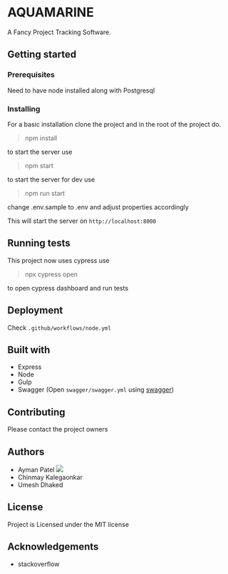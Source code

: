 # AQUAMARINE
A Fancy Project Tracking Software.

## Getting started

### Prerequisites
Need to have node installed along with Postgresql 

### Installing
For a basic installation clone the project and in the root of the project do. 

> npm install

to start the server use

> npm start

to start the server for dev use

> npm run start

change .env.sample to .env and adjust properties accordingly

This will start the server on `http://localhost:8000`

## Running tests 
This project now uses cypress use 

> npx cypress open

to open cypress dashboard and run tests
## Deployment

Check `.github/workflows/node.yml`

## Built with

 - Express
 - Node
 - Gulp
 - Swagger (Open `swagger/swagger.yml` using [swagger](https://editor.swagger.io))

## Contributing

Please contact the project owners

## Authors
- Ayman Patel <a href="https://github.com/AymanArif"><img src="https://img.shields.io/github/followers/AymanArif?style=social"></a>
- Chinmay Kalegaonkar
- Umesh Dhaked

## License
Project is Licensed under the MIT license

## Acknowledgements

- stackoverflow
